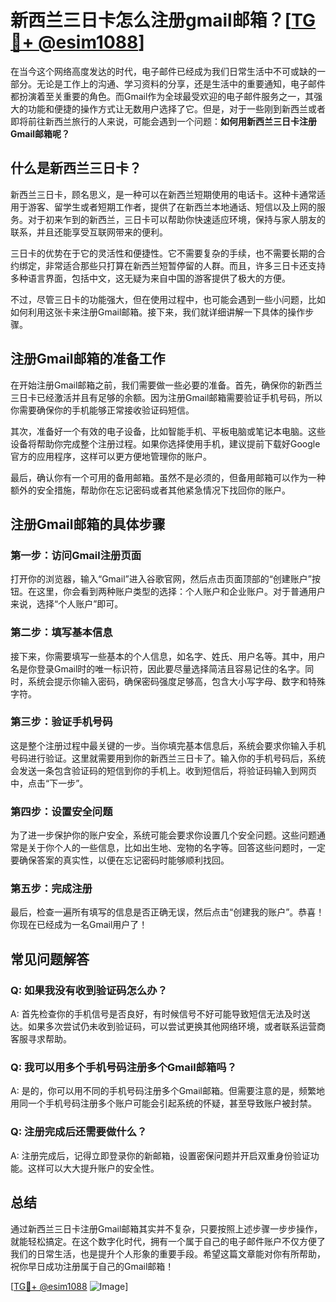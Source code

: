 # 新西兰三日卡怎么注册gmail邮箱？[[TG💪+ @esim1088](https://t.me/s/esim1088)]

在当今这个网络高度发达的时代，电子邮件已经成为我们日常生活中不可或缺的一部分。无论是工作上的沟通、学习资料的分享，还是生活中的重要通知，电子邮件都扮演着至关重要的角色。而Gmail作为全球最受欢迎的电子邮件服务之一，其强大的功能和便捷的操作方式让无数用户选择了它。但是，对于一些刚到新西兰或者即将前往新西兰旅行的人来说，可能会遇到一个问题：**如何用新西兰三日卡注册Gmail邮箱呢？**

## 什么是新西兰三日卡？

新西兰三日卡，顾名思义，是一种可以在新西兰短期使用的电话卡。这种卡通常适用于游客、留学生或者短期工作者，提供了在新西兰本地通话、短信以及上网的服务。对于初来乍到的新西兰，三日卡可以帮助你快速适应环境，保持与家人朋友的联系，并且还能享受互联网带来的便利。

三日卡的优势在于它的灵活性和便捷性。它不需要复杂的手续，也不需要长期的合约绑定，非常适合那些只打算在新西兰短暂停留的人群。而且，许多三日卡还支持多种语言界面，包括中文，这无疑为来自中国的游客提供了极大的方便。

不过，尽管三日卡的功能强大，但在使用过程中，也可能会遇到一些小问题，比如如何利用这张卡来注册Gmail邮箱。接下来，我们就详细讲解一下具体的操作步骤。

## 注册Gmail邮箱的准备工作

在开始注册Gmail邮箱之前，我们需要做一些必要的准备。首先，确保你的新西兰三日卡已经激活并且有足够的余额。因为注册Gmail邮箱需要验证手机号码，所以你需要确保你的手机能够正常接收验证码短信。

其次，准备好一个有效的电子设备，比如智能手机、平板电脑或笔记本电脑。这些设备将帮助你完成整个注册过程。如果你选择使用手机，建议提前下载好Google官方的应用程序，这样可以更方便地管理你的账户。

最后，确认你有一个可用的备用邮箱。虽然不是必须的，但备用邮箱可以作为一种额外的安全措施，帮助你在忘记密码或者其他紧急情况下找回你的账户。

## 注册Gmail邮箱的具体步骤

### 第一步：访问Gmail注册页面

打开你的浏览器，输入“Gmail”进入谷歌官网，然后点击页面顶部的“创建账户”按钮。在这里，你会看到两种账户类型的选择：个人账户和企业账户。对于普通用户来说，选择“个人账户”即可。

### 第二步：填写基本信息

接下来，你需要填写一些基本的个人信息，如名字、姓氏、用户名等。其中，用户名是你登录Gmail时的唯一标识符，因此要尽量选择简洁且容易记住的名字。同时，系统会提示你输入密码，确保密码强度足够高，包含大小写字母、数字和特殊字符。

### 第三步：验证手机号码

这是整个注册过程中最关键的一步。当你填完基本信息后，系统会要求你输入手机号码进行验证。这里就需要用到你的新西兰三日卡了。输入你的手机号码后，系统会发送一条包含验证码的短信到你的手机上。收到短信后，将验证码输入到网页中，点击“下一步”。

### 第四步：设置安全问题

为了进一步保护你的账户安全，系统可能会要求你设置几个安全问题。这些问题通常是关于你个人的一些信息，比如出生地、宠物的名字等。回答这些问题时，一定要确保答案的真实性，以便在忘记密码时能够顺利找回。

### 第五步：完成注册

最后，检查一遍所有填写的信息是否正确无误，然后点击“创建我的账户”。恭喜！你现在已经成为一名Gmail用户了！

## 常见问题解答

### Q: 如果我没有收到验证码怎么办？
A: 首先检查你的手机信号是否良好，有时候信号不好可能导致短信无法及时送达。如果多次尝试仍未收到验证码，可以尝试更换其他网络环境，或者联系运营商客服寻求帮助。

### Q: 我可以用多个手机号码注册多个Gmail邮箱吗？
A: 是的，你可以用不同的手机号码注册多个Gmail邮箱。但需要注意的是，频繁地用同一个手机号码注册多个账户可能会引起系统的怀疑，甚至导致账户被封禁。

### Q: 注册完成后还需要做什么？
A: 注册完成后，记得立即登录你的新邮箱，设置密保问题并开启双重身份验证功能。这样可以大大提升账户的安全性。

## 总结

通过新西兰三日卡注册Gmail邮箱其实并不复杂，只要按照上述步骤一步步操作，就能轻松搞定。在这个数字化时代，拥有一个属于自己的电子邮件账户不仅方便了我们的日常生活，也是提升个人形象的重要手段。希望这篇文章能对你有所帮助，祝你早日成功注册属于自己的Gmail邮箱！

[[TG💪+ @esim1088](https://t.me/s/esim1088) ![Image](https://i.postimg.cc/4NQfJmqS/Snipaste-2025-05-13-00-14-12.png)]